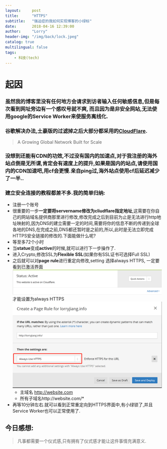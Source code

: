 ```yaml
---
layout:     post
title:      "HTTPS"
subtitle:   "强迫症的我如何实现博客的小绿标" 
date:       2018-04-16 12:39:00
author:     "Lorry"
header-img: "/img/back/lock.jpeg"
catalog: true
multilingual: false
tags:
    - 科技(tech)
---
```

# 起因
### 虽然我的博客里没有任何地方会请求到访者输入任何敏感信息,但是每次看到网址旁边有一个感叹号就不爽, 而且因为是非安全网站,无法使用google的Service Worker来使服务离线化.
### 谷歌解决办法,土豪版的过滤掉之后大部分都采用的[CloudFlare](https://www.cloudflare.com/).
> A Growing Global Network Built for Scale  

### 没想到还能有CDN的功效,不过没有国内的加速点,对于我注册的海外站点倒是无所谓,肯定会有速度上的提升,如果是国内的站点,请使用国内的CDN加速吧,用cf会更慢.亲自ping过,海外站点使用cf后延迟减少了一半..

### 建立安全连接的教程都差不多.我的简单归纳:
- 注册一个账号
- 很重要的一步**一定要将servername修改为cliudflare指定地址**,这需要在你自己的网站域名提供商那里进行修改,修改完成之后到目前为止是无法进行http地址映射的,因为DNS的建立需要一定的时间,需要将你的信息不断的传递到全球各地的DNS,在完成之前,DNS都还暂时是之前的,所以,此时是无法立即完成HTTPS安全链接的修改的.下面能做什么呢?
- 等至多72个小时
- 当**statue**变成**active**的时候,就可以进行下一步操作了.
- 进入Crypto,修改SSL为**Flexible SSL**(如果你有SSL证书可选择Full SSL)
- 之后就可以对**page rule**进行重定向修改,setting 选择always HTTPS, 一定要看到已激活界面![激活界面](/img/back/cfStatue.png)才能设置为always HTTPS![always https](/img/back/https.png)
    - 主域名 http://website.com
    - 所有子域名http://website.com/*
- 再等10分钟左右.就可以看到正常重定向到HTTPS界面中,有小绿锁了,并且Service Worker也可以正常使用了.



## 今日感想:
> 凡事都需要一个仪式感,只有拥有了仪式感才能让这件事情充满意义.